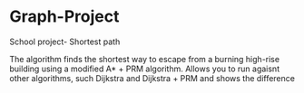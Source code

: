 # Graph-Project
School project- Shortest path

The algorithm finds the shortest way to escape from a burning high-rise building using a modified A* + PRM algorithm.
Allows you to run agaisnt other algorithms, such Dijkstra and Dijkstra + PRM and shows the difference


